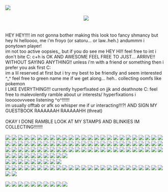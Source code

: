  ![](https://i.pinimg.com/originals/f5/fd/b7/f5fdb72fc16d8321eafa563679d0593b.gif) <br/>
<br/>
⠀⠀⠀⠀⠀⠀⠀⠀⠀⠀⠀⠀⠀⠀⠀⠀⠀⠀⠀⠀⠀⠀⠀⠀![](https://64.media.tumblr.com/51bde53c9332aa9dd5d78f3e2787f9de/b1701af0a1435f1a-96/s250x400/231a9a72c1fd1e49c443816d0fc12d47e8a37e5e.gifv) <br/>
<br/>
<br/>
HEY HEY!!!! im not gonna bother making this look too fancy shmancy but hey hi helloooo, me i'm froyo (or satoru... or law..heh.) andummm i ponytown player! <br/>
im not too active oopsies,, but if you do see me HEY HI!! feel free to int i don't bite C: c+h is OK AND AWESOME FEEL FREE TO JUST... ARRIVE!! WITHOUT SAYING ANYTHING!! unless i'm with a friend or something then i prefer you ask first C: <br/>
im a lil reserved at first but i try my best to be friendly and seem interested ^_^ feel free to green name me if we get along... heh.. collecting oomfs like pokemon <br/>
I LIKE EVERYTHING!!! currently hyperfixated on jjk and deathnote C: feel free to malevolently ramble about ur interests/ hyperfixations i looooovvveee listening ^o^!!!!!! <br/>
im usually offtab or afk so whisper me if ur interacting!!!?! AND SIGN MY GUESTBOOK RAAAAAAH RAAAAAHH (threat) <br/>
<br/>
OKAY I DONE RAMBLE LOOK AT MY STAMPS AND BLINKIES IM COLLECTING!!!!!!! <br/>
<br/>
![](https://64.media.tumblr.com/99da0a6c941ad2594a7fb4bd15ad6525/7550965e59bdac14-ac/s250x400/476e9ab5002fe9c827583b74b727704bdb352563.gifv) 
![](https://64.media.tumblr.com/baab09c9f79dea23e302cde6f51b6579/7550965e59bdac14-67/s250x400/f8f3fb72dd104c93de1104f3b5f0e6170b0df39f.gifv)
![](https://64.media.tumblr.com/8a0f19a14dd5f2695e9848ea7b4ae15d/7550965e59bdac14-91/s250x400/00133e62a43bb3cfa22382ae07037753341f1038.gifv)
![](https://64.media.tumblr.com/5b88e5caebf1f8d404db4a0c696a6461/7550965e59bdac14-9e/s250x400/0d32b73f190dcae811835446c1bf00fe2c1e10c9.gifv)
![](https://64.media.tumblr.com/7abb471d90fd0190ae6021f7a9a1b52f/6ec1f705e5198951-97/s100x200/91ee243be6e774fe834c904e7edf8d53eb879999.pnj) 
![](https://64.media.tumblr.com/da9a9e325e4e60d4a1ae5048c070aab0/6ec1f705e5198951-df/s100x200/9b2a7e31a53a502a77526a2a2c37125762544ad5.pnj)
![](https://github.com/user-attachments/assets/67a7bba4-6979-4995-ae26-0a9cb384195c)
![](https://64.media.tumblr.com/fc35d1f18a38a99709570f8b32af16f7/6ec1f705e5198951-47/s100x200/be19dd3fdcd8cbe90bdc39b13c5f8754f4a55043.pnj)
![](https://64.media.tumblr.com/a1742e550f01d8270073f6be4f753604/b415327962db018a-4f/s100x200/92c6b2192325ed002fa17446ce045a3ee761f5e1.gifv)
![](https://64.media.tumblr.com/6d4b97ea7e9a1ca6c48f528555d15c77/b415327962db018a-0f/s100x200/ac90f519e720787aa51c6fbff1fc31fd353890cb.gifv)
![](https://64.media.tumblr.com/dd1cbaa18925e73c242087f5d5f384cf/b415327962db018a-57/s100x200/13c8f90726ac2088b99d81c1aad7e9c498ff5bd1.gifv)
![](https://64.media.tumblr.com/ca7ba84b794c6b3bcf0725669416856e/b415327962db018a-b6/s100x200/62daca528f4373ac93356d2a4b9f43e5a48f040b.gifv)
![](https://64.media.tumblr.com/e8581277af5d57a2e631027dff4dc2cf/b415327962db018a-61/s100x200/6d6547aafa70ecfb0e7ca4d0ddafcaa597d8bfb7.gifv)
![](https://64.media.tumblr.com/84a4825a49a1a2dce14b67c176f28777/b415327962db018a-2c/s100x200/0c32ca7784e1ef53eff4d1cd58da272a3fe2d849.gifv)
![](https://64.media.tumblr.com/dc9c6895e85a7738cda3c5d4203a0fcb/b415327962db018a-a8/s100x200/77021cf7de0c90d4d992d0ed62b53b6db128444d.gifv)
![](https://64.media.tumblr.com/944eb0b41de37616ebe849c3440dea0a/b415327962db018a-d2/s100x200/043196441b78ccec0bd97c05752d52c3192fbc69.gifv)
![](https://64.media.tumblr.com/cdab4e5279999a1cc9d8ac550b354436/b415327962db018a-fe/s100x200/e0de78801a25c5a218f3a7c708b74b92f6c18519.gifv)
![](https://64.media.tumblr.com/11251e947bca1590d7b093aa4d36e5a6/b415327962db018a-9b/s100x200/ac6fc32fa73716d128cc2faa7d46041a8c04df56.gifv)
![](https://64.media.tumblr.com/9bafe4d54b9c83b333b1a099879d54f8/a86a15a4d492f826-a2/s100x200/0a8bb2570545d4c527c0cd0ed94de29998caee19.gifv)
![](https://64.media.tumblr.com/145391330431f4faf335212f80fe1ddb/a86a15a4d492f826-f0/s100x200/afefa0b0d66fae8a5e471aa5fc417079d74582bb.gifv)
![](https://64.media.tumblr.com/96087b08156dfc029d08acc4462dff81/a86a15a4d492f826-b1/s100x200/911efef567aea71f4b485f9ec1a30e6e3ad64cd5.gifv)
![](https://64.media.tumblr.com/d3d1b8ecd3bac1adfe4930cd5be3d75f/a86a15a4d492f826-cc/s100x200/8de32cfa79e32fcafb2439ff4df97dcc1c105cdb.gifv)
![](https://64.media.tumblr.com/86db6ed4afd2a6741b38e3994da81ed5/a86a15a4d492f826-a8/s100x200/a70eac346399fbc2e8ebdaf5c3c485658420b994.gifv)
![](https://64.media.tumblr.com/e8c0771053fcaa194b390bf6513a2bd1/a86a15a4d492f826-a8/s100x200/43c19da1c4d7196790df6a924df3e5e190452ec2.gifv)
![](https://64.media.tumblr.com/9000e496b1e7b7bbc074fbb3f688f8d1/a86a15a4d492f826-a7/s100x200/eed159c49340d60f36a3e71e49ef8f88b4c61f91.gifv)
![](https://64.media.tumblr.com/1f9d1f9870ea33908faf00284687a491/a86a15a4d492f826-97/s100x200/4f6baeb5ca21a1d586ea7f3eb4642e577f4d9caa.gifv)
![](https://64.media.tumblr.com/b5fa695432ffc1c130c4fc952ea5cfc6/a86a15a4d492f826-b2/s100x200/8ab63d4878186aa78dbb5e6277f1b88034cbfdff.gifv)
![](https://64.media.tumblr.com/c9b8d9ecf44de7b6e12540bd4690adf1/a86a15a4d492f826-8f/s100x200/39c125c934556dea895c894b4dd63cb3fd7993b7.gifv)
![](https://64.media.tumblr.com/dddfe2dc098a1e2adb06d9cd44c7fe14/734ad63bef9cd01e-b6/s100x200/159cb50ab8edae89a073e37e67870e2daf1b133b.pnj)
![](https://64.media.tumblr.com/8f3dae8c5761331d3284a18a6959bd44/734ad63bef9cd01e-b9/s100x200/a4cef8990f80235a5ff8443b74de9ea4eb454382.pnj)
![](https://64.media.tumblr.com/501e1d2a6f5ae3eadd72e66d162d1ea6/734ad63bef9cd01e-7b/s100x200/53a41808f6daff18d558d9f76552135e2c7da022.pnj)
![](https://64.media.tumblr.com/1dc830f211f08090901fbf4dc1d4985c/734ad63bef9cd01e-bd/s100x200/f73db905dc559f0b184e8cb9e4b6fc5179640cc8.pnj)
![](https://64.media.tumblr.com/8be57b0d02362cf95cb5da035a37bf2d/734ad63bef9cd01e-cf/s100x200/f15e282bc4c850779ebe41ccc312ab4cf63f253f.pnj)
![](https://64.media.tumblr.com/d0d5d6acd810aa48360fb0d3dc97b8c0/734ad63bef9cd01e-97/s100x200/51e54605c54065d9c93d0b66a9a4764955928f01.pnj)
![](https://64.media.tumblr.com/06c557fddbfe4dfd50342161a7aa1085/734ad63bef9cd01e-19/s100x200/3fea4f07ac48a515018dfd9ec220440756d2c9b1.pnj)
![](https://64.media.tumblr.com/aa37ea0595c2583e7c3bb931f5d3067f/734ad63bef9cd01e-54/s100x200/98473f21f7c82625c58643baa251224aef1b2d25.pnj)
![](https://64.media.tumblr.com/3bdbe8481f6b7707da0b0af184c17ffc/1b89285f8f5d0e2e-b9/s100x200/1b6f53e59db9842ddb1290cdccc74f6efb899be8.gifv)
![](https://64.media.tumblr.com/cb5ada68c12a05cffda92cfddc87bdf1/1b89285f8f5d0e2e-22/s100x200/87c5305e96ba9229b4374260cf86612cdde1a430.gifv)
![](https://64.media.tumblr.com/1ba3442c1a0c1aa83bbbaeae5d78d39e/1b89285f8f5d0e2e-5b/s100x200/78096394a797c93afef869d7b66abbf4f4f7f935.gifv)
![](https://64.media.tumblr.com/e6d5ed5d6728dfcc068405ddf1aef503/1b89285f8f5d0e2e-f4/s100x200/c76554ee005d3a8de03d430030e36f5ec263a709.gifv)
![](https://64.media.tumblr.com/144821f6428fb437e4d6690f2960de51/1b89285f8f5d0e2e-a9/s100x200/900c1947d49af29d520d0de37c4add534ca06fc4.gifv)
![](https://64.media.tumblr.com/bea664a2309bc8a3d475b90cd440ae7c/1b89285f8f5d0e2e-44/s100x200/b07d0d1b09438edcf9346b79c5e195bf545d39ca.gifv)
![](https://64.media.tumblr.com/c3efe32a4d87cc9cf9af832d73434ce1/6a6f2dcb3aedc262-06/s100x200/b0520506ba29426fae4314e96d127ee5d4674935.gifv)
![](https://64.media.tumblr.com/71af0ad20b8beb3674dfeb81d955e430/6a6f2dcb3aedc262-c2/s100x200/614f7b0f6037786f7596200ce64da3acb679b8e6.gifv)
![](https://64.media.tumblr.com/8309858667ea46de530cc9dce35b850e/6a6f2dcb3aedc262-31/s100x200/5c05d01f3d72c1caad1546dd1f9049a46af48df0.gifv)
![](https://64.media.tumblr.com/6831a3534015d718c03bc896935d17ba/6a6f2dcb3aedc262-2d/s100x200/e34803e0d8dbccc88425439a230a6176b69a7cbc.gifv)
![](https://64.media.tumblr.com/c5640368e12666c9bc7f05a031aece0d/fe82126f926f5fd0-64/s100x200/e6d44b9a3abe1738e4114628f21b3d73b4aa8538.pnj)
![](https://64.media.tumblr.com/f3fd74d739ecc8624eb76f7f46cf4f87/fe82126f926f5fd0-d2/s100x200/0b7ade90c0dc5eeeb1202e97937cc182978b892e.pnj)
![](https://64.media.tumblr.com/602f08860bfd9031abf2f1ee4a0e1635/fe82126f926f5fd0-5c/s100x200/b31f59ffc358c49b12ac0353257f8446f07c8f0b.pnj)
![](https://64.media.tumblr.com/024ea500999a75fcc032cf46943c5589/fe82126f926f5fd0-4e/s100x200/69afd55cdf150f06ff54d5773dc47c6911209b42.pnj)
![](https://64.media.tumblr.com/d8de5279b3ba86c2339fa4ee8ec8b8df/fe82126f926f5fd0-8f/s100x200/318471943adfb305f90d1d9376f40520a5e76987.pnj)
![](https://64.media.tumblr.com/3a29ff03379536959c9c480ac600bd24/fe82126f926f5fd0-61/s100x200/83979b2e1575f12a072130c590bf38f788fa5072.gifv)
![](https://64.media.tumblr.com/bf04aaabf03720df330cb6fb747d890d/fe82126f926f5fd0-37/s100x200/82929161e29a47031d13b252e3c7382fe6290489.jpg)
![](https://64.media.tumblr.com/b0669ab256ca43d2efdb529ab817d1c9/fe82126f926f5fd0-b5/s100x200/c746090a7655d70d920ce98261827b967dba4dff.jpg)
![](https://64.media.tumblr.com/df045e5f48b2eb5f63b21fc8ac740949/fe82126f926f5fd0-25/s100x200/15de1c7267bc5a4cdcbc4d15eb020b9e8407cc08.gifv)
![](https://64.media.tumblr.com/cf5936a19155f05ed861c0ce3fcbfa9c/fe82126f926f5fd0-0f/s100x200/8cda1a1f47bb0a901310f7f5d77f846f1b76a146.gifv)
![](https://64.media.tumblr.com/3bda24c48de5a0ede1ec03baf4ca6dff/fe82126f926f5fd0-29/s100x200/3d8a08da1a436acd87898a4a307f72fbb9413751.gifv)
![](https://64.media.tumblr.com/e5f6f535338e0012018cde2ebefd2840/fe82126f926f5fd0-01/s100x200/952756b9b3af8c4aad481d28c38c2e196971135f.gifv)
![](https://64.media.tumblr.com/7fa6d4ea6f3103dc61daa71be7e943e6/54455c060a21e423-02/s100x200/2a9cab2ebece0bcc48d91b27d1e26c48dde6c458.gifv)
![](https://64.media.tumblr.com/7c1e8d3ca83c95e823d73df835e9946e/6a6f2dcb3aedc262-01/s100x200/5f59112dbbf4c51983059d3ae8196a5a4c2b6173.gifv)
![](https://64.media.tumblr.com/116b6527cc2a0f50f5af387364b7db80/54455c060a21e423-4d/s100x200/477289198629d7628e4a2a3c29dd6c78e88cac0f.gifv)
![](https://64.media.tumblr.com/df045e5f48b2eb5f63b21fc8ac740949/54455c060a21e423-f5/s100x200/01ec4ddf416b3d0393eaf59e3f0c4f082d15cfd8.gifv)
![](https://64.media.tumblr.com/189238f6e656346207433723a43165cb/54455c060a21e423-c1/s100x200/0ac9ae7ffe0af53332a9d7aa9dcd8653cde36e63.jpg)
![](https://64.media.tumblr.com/4d188534ee29baa796bd973ff8766b19/54455c060a21e423-8a/s100x200/e99f5918432c478ef3d13d3db46e3285ba12aa93.gifv)
![](https://64.media.tumblr.com/8f946e9da1a20f6649d481c5aa692fc5/54455c060a21e423-eb/s100x200/544aba2075071860205a18bb2eb222de9a7bca37.gifv)
![](https://64.media.tumblr.com/5c8d0ac057d461358185cf2bbbde9b41/54455c060a21e423-23/s100x200/518b129e7fe2fa95fa0032a1c8803e1b30cc2221.pnj)
![](https://64.media.tumblr.com/1c1ee4679b713185fc97e97053174e95/16b99d01b6672c06-2a/s100x200/ec6a09bfb2548983de21b149fe778016ef2804c6.gifv)
![](https://64.media.tumblr.com/0ba9197eadbf18e65f94db0c6f73da23/8c4b16f0547d01c0-dd/s100x200/c3b7e85915af237d793d2fe11583f6057567eb69.pnj)
![](https://64.media.tumblr.com/30904c8a39513e5cd13d6bc7b3c88ae9/8c4b16f0547d01c0-32/s100x200/9fdeeb1ad6054ae1f9fdf2b79da9bc0c59c9535c.pnj)
![](https://64.media.tumblr.com/e7bfe50df7ba6f89910b597f8f968f29/8c4b16f0547d01c0-c5/s100x200/6f3fc46884c97fef32c257a9db6796043a31ffad.pnj)
![](https://64.media.tumblr.com/808ea3636fea3e4137e022a8f4a83607/8c4b16f0547d01c0-56/s100x200/7cd1929a54e822daecb67905586f61195b9c0bcf.pnj)
![](https://64.media.tumblr.com/c613b05362125d1283bc2b6fb332014d/8c4b16f0547d01c0-d7/s100x200/573eb55d1c839a4e5ce166327e788bafee8e90ba.pnj)
![](https://64.media.tumblr.com/dd368033c33927597c533f3a9a584d4b/3fd32862526c83c5-a8/s100x200/f9511da7354e6e2ff4847d4dbd38a6e1284995c9.gifv)
![](https://64.media.tumblr.com/44b3d8c8bf8105c220d11be0f33956ae/3fd32862526c83c5-a5/s100x200/4214674106b15789e95f18f328dabe040eb55591.gifv)
![](https://64.media.tumblr.com/ca82a2f5e62a1b9ff9a31142e793e102/ed267a2f2c5eb935-18/s100x200/78aa91ec76146c2d83a2ec1e782f2cd171d3f42c.gifv)
![](https://64.media.tumblr.com/aa2fa481f82827b56966356e94bb7ba9/ed267a2f2c5eb935-3a/s100x200/b164268e3f5e488e96bdbadfb5b841e356056b10.gifv)
![](https://64.media.tumblr.com/ccfae1e29d1f014f4f0d935b6e6742a8/ed267a2f2c5eb935-93/s100x200/8396a4b60bca40b5900ccdffd095240bd696cca9.gifv)
![](https://64.media.tumblr.com/f451af0a46ec72e2a0ed970a16097b85/ed267a2f2c5eb935-5d/s100x200/5b65d865aabe380b506712067809413164ff4c7f.gifv)
![](https://64.media.tumblr.com/eb7f143fd64f81e58289960f783c68a8/ed267a2f2c5eb935-13/s100x200/233d141a93bbb525ecedd158023129cd90e677c1.gifv)
![](https://64.media.tumblr.com/61656894afaf2a9a2f047be941e2dc18/277e876d105190d3-61/s100x200/465e36d724d203e89787142857da8a9a660b935c.gifv)
![](https://64.media.tumblr.com/2bcea8a73290d726b0f62570b33093d5/277e876d105190d3-40/s100x200/ed24ac41a9b1e04696fab75fbc491a6c7535b0e9.gifv)
![](https://64.media.tumblr.com/6f0d8cf4ca8e9d59d3225884c7b97a24/277e876d105190d3-92/s100x200/09e2effe5d851b749f3bbe1cd7020b0431da1828.gifv)
![](https://64.media.tumblr.com/e9a98a4d74929e5d4e2da5015a01cce1/277e876d105190d3-13/s100x200/fa23aafa7a95a6a62cd69b3de036e0cffa8f45b4.gifv)
![](https://64.media.tumblr.com/1d91813087e8ce4616e7e010b2727ff1/277e876d105190d3-fc/s100x200/7f5ee81383260a938aa8c70edb1e0ee8cc73ef64.gifv)
![](https://64.media.tumblr.com/b777a9ea20a916fd75ea7755405aa3bb/277e876d105190d3-e8/s100x200/a7dd08e27c5a2ea18f6b119a24a366c05583b7e3.gifv) 
<br/>
![](https://64.media.tumblr.com/7003952a3f45b2e490b4be64b1f8843d/19817939501e8355-46/s100x200/0980ed42d3893be58cc05a3829a6ec85b3ed9731.pnj)
![](https://64.media.tumblr.com/7a284f099759230a7cde6ef06a767666/19817939501e8355-e4/s100x200/4d746753019cfc04395a20406e33f986c437804a.jpg)
![](https://64.media.tumblr.com/2997498e836b4931a4160f626c258730/19817939501e8355-e8/s100x200/29cec1fa48f297e60c93535fa0fc253f5217f8e4.gifv)
![](https://64.media.tumblr.com/607f095c1d9934f2afdfa873a03e18de/19817939501e8355-ff/s100x200/fecb96b017028ab3f7fb992a5cf088114483e5fe.pnj)
![](https://64.media.tumblr.com/8a3b4dc192c10142d7d9dc55f5bea639/19817939501e8355-1e/s100x200/282698f401de0cfaff3a599b3c76647fecd346b2.gifv)
![](https://64.media.tumblr.com/4bad6e30eb65036acddbfc008400bd8a/19817939501e8355-57/s100x200/df32083e90d9d96b717dc30d7ed214bf27611885.pnj)
![](https://64.media.tumblr.com/68be549cb34916fcc48e96aa5efde3a4/19817939501e8355-31/s100x200/423f19073d5f79314cb34bc1abf75b055ef5fbe7.jpg)
![](https://64.media.tumblr.com/f45b0cb9c475b05c716dce0590f59949/19817939501e8355-3b/s100x200/ba353ed76d0fce50c1c4d6631794ba106c4279f2.pnj)
![](https://64.media.tumblr.com/82c3102549f706f0a9a46e12a1f80f8d/19817939501e8355-6a/s100x200/498bb06fca84c7029dbbd9334fae8283bbc084f2.pnj)
<br/>
![](https://64.media.tumblr.com/bc72e685dc9b1bcac7ae39424fa195ab/dc0d819fbd2b93bb-c2/s250x400/9f81afdc8c34f6747faee5071d7da1e6eb75e9e0.gifv)
![](https://64.media.tumblr.com/2b8a9fc593c75084f36f859af58fd9d7/dc0d819fbd2b93bb-55/s250x400/372296647f3e35c780e0b68850130b515720789d.gifv)
![](https://64.media.tumblr.com/abfedfa28909e08e766e0a8d753bcaad/dc0d819fbd2b93bb-39/s250x400/7623bfd5185a062cf1b924173207f55e01f7b59e.gifv)
![](https://64.media.tumblr.com/c48aeeca7a48dd212d112b8396f0d89f/dc0d819fbd2b93bb-e9/s250x400/5991e7c8ba4a2527ea4a451d19d4054717533379.gifv)
![](https://64.media.tumblr.com/c1568a09e316be47160adb69c2c06414/dc0d819fbd2b93bb-f6/s100x200/5d2e18122243fc664d1b9605e83e237514cf2771.gifv)
![](https://64.media.tumblr.com/b5f1691f83a64aa03d2e46b51e8e4a28/dc0d819fbd2b93bb-86/s100x200/c96a0ea9f2050fd8fa67aa5027b51fa28e4a160e.gifv)
![](https://64.media.tumblr.com/942b2e79e9835c68bcf9a51b5534c9b9/dc0d819fbd2b93bb-e9/s100x200/2f10f6806d30f87a74c260f9687571e3b09681f4.gifv)
![](https://64.media.tumblr.com/98d1280cb750c55dbed5929f11b256f4/2829e330d228b1b2-a6/s100x200/af91de2de4dd7d68ed95c1cd6d51181223dae169.pnj)
![](https://64.media.tumblr.com/4dd48d97cb60114331b57c4275539542/2829e330d228b1b2-d4/s100x200/fb86a492a28644d2d6367fedec3ca022bbe47672.pnj)
![](https://64.media.tumblr.com/93a31ed5100a34c9698af9d662e167c4/2829e330d228b1b2-68/s100x200/e87bea3fe7099f32b09863eddaceaaebe82bf1b5.pnj)
![](https://64.media.tumblr.com/439a5b4f2102bfd5df1e1969dd9fb617/2829e330d228b1b2-9a/s100x200/29b83862e5dd34b8fbe90cf025a8cb8f7f7a5f48.pnj)
![](https://64.media.tumblr.com/e4c7b7a6728a5e0e6e491ef21195897e/2829e330d228b1b2-91/s100x200/4126d6bed2091653a0869938decf2f2c80363be7.pnj)
![](https://64.media.tumblr.com/896c242402b8527717728536cb7ccdbe/2829e330d228b1b2-dc/s100x200/a82919b529eb19031d612b9984438a115dc5f2c7.pnj)
![](https://64.media.tumblr.com/b2bc61ccf8047ed5c38b16ab0b47c29f/2829e330d228b1b2-88/s100x200/afbac2e4747d81d4d196ea4b20d0e11a1253abc4.pnj)
![](https://64.media.tumblr.com/0ac2b0e5bd1e28116b1ead03f773f9a2/2829e330d228b1b2-44/s100x200/bd742af34b12ca20cbd852d51c05cabf4f7a3126.pnj)
![](https://64.media.tumblr.com/b645ed167892328e6ac3b3a2c827f93f/2829e330d228b1b2-15/s100x200/483c14fb3f44f9231e0d22efaf146c26f92316c8.pnj)
![](https://64.media.tumblr.com/3c725efaa0aed12865488ccba13b5846/9c1f0ab5fcac6e74-b7/s100x200/a6dde0f3f698b782234d85b1799f94b1da5f3b26.pnj)
![](https://64.media.tumblr.com/49f73fca9b23885a8c773dc38d6e427f/9c1f0ab5fcac6e74-16/s100x200/1fa5a0781eb52eabc2367d2a24e1d88850df5258.pnj)
![](https://64.media.tumblr.com/ff95c9a4cb22ebb113fe6ebef8da5091/9c1f0ab5fcac6e74-67/s100x200/49ba28e7f9bac2cb255c0c91456d0f7fb9a0c1bb.pnj)
![](https://64.media.tumblr.com/b406b247090bff1f4d1c1babc0f57d6c/e698da1258736419-5b/s250x400/d73868f6548883229bc881b292bbe9d34e0144d0.gifv)
![](https://64.media.tumblr.com/5391ccf72198b44250f52808d7a9509e/e698da1258736419-29/s250x400/82f71ee73359dfe6eb8a7ceffb1fffa6d9193a83.gifv)
![](https://64.media.tumblr.com/36f0f54c69b6ae0c560adff23858c639/e698da1258736419-fc/s250x400/374e892ddfef8307f1486314e3b31bc4e4ec308d.gifv)
![](https://64.media.tumblr.com/72a604d533ae59ca5c95788e9b41a4a3/e698da1258736419-f1/s250x400/06ba9f8f4ba07d88f37603eec4da993cc4d9c13d.gifv)
![](https://64.media.tumblr.com/2c0818fd66344642ae32fd22b32aef14/7d460a100ee45850-29/s250x400/06c3f48441bcb957e177510786245d34efdd96fa.gifv)
![](https://64.media.tumblr.com/4619ac3e4856d54ade0774213657b4cf/7d460a100ee45850-10/s250x400/8649cbe94bf9dc692ea4f1373bea154a3f92c6d1.gifv)
![](https://64.media.tumblr.com/7bb8fdd3ca9d80ed5882eae611756d63/7d460a100ee45850-8f/s250x400/3ba29b6904afc9c666dc70412bfdaf0fd86ce569.gifv)
![](https://64.media.tumblr.com/e0cd4df8c34ddc479fe357a99e775025/7d460a100ee45850-ff/s250x400/0880fef9255482d0a3d6f793151f027afaf903c7.gifv)


![](https://64.media.tumblr.com/273070a71888587e222b47189ad1cdba/0174d17f62db2355-d3/s250x400/1679c177b513293bae1cde406a11b36402182bae.pnj)
![](https://64.media.tumblr.com/c0134310e8f3231aa9314b65dd62ebe2/0174d17f62db2355-80/s250x400/36aa9266d161b537a5d4e1d46fb4e434b5eb8ac8.pnj)
![](https://64.media.tumblr.com/fc47f132caa5cc4377c0056c29bd2a0e/0174d17f62db2355-b7/s250x400/63f36480d1f3db8435b7184fe5360981c4a18fb2.pnj)
![](https://64.media.tumblr.com/2156a53f216c7469f152316726726cb3/0174d17f62db2355-2d/s250x400/b97db070432c5803f9a9e8fd2d27bc000f665512.pnj)
![](https://64.media.tumblr.com/5a1938c4558162a61b6d6f13270b4492/d3d6e70c2bd0d9b7-c7/s100x200/0721e79d17e7a3c5bf891915fd4589d9c8f45b6e.pnj)
![](https://64.media.tumblr.com/9901157fcb2581f063535c1d8c2d0205/d3d6e70c2bd0d9b7-d9/s100x200/9c9cb2a770bdfd3624af32a01453ea051f92dd0b.pnj)
![](https://64.media.tumblr.com/db1011e4bf815322c0245eb607ab39bb/d3d6e70c2bd0d9b7-2d/s100x200/6896220207248cd3399d8911c0f02d8e6bbf2ba3.pnj)
![](https://64.media.tumblr.com/7151e4125a6d465fdc1843ce6a7d06cd/d3d6e70c2bd0d9b7-53/s100x200/7c0ad953ed7303b5f47fc56b42ec2183b3fd0841.pnj)
![](https://64.media.tumblr.com/1aeacd3c0f7284be38735e83435b83f4/d3d6e70c2bd0d9b7-f0/s100x200/ae832b094427e2bc0844a88780577d4b55806d69.pnj)
![](https://64.media.tumblr.com/a73e7029695a57037979ebfb2ca8c1fc/d3d6e70c2bd0d9b7-77/s100x200/4ffe6545147f521ef16b87461b6c885596111941.pnj)

